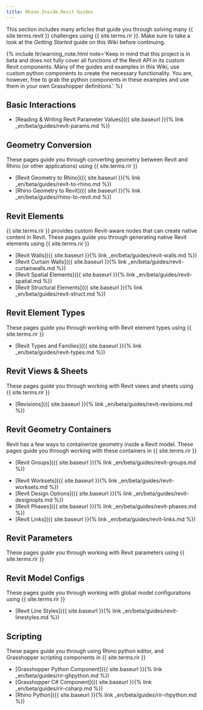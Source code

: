 ```yaml
---
title: Rhino.Inside.Revit Guides
---
```


This section includes many articles that guide you through solving many {{ site.terms.revit }} challenges using {{ site.terms.rir }}. Make sure to take a look at the *Getting Started* guide on this Wiki before continuing.

{% include ltr/warning_note.html note='Keep in mind that this project is in beta and does not fully cover all functions of the Revit API in its custom Revit components. Many of the guides and examples in this Wiki, use custom python components to create the necessary functionality. You are, however, free to grab the python components in these examples and use them in your own Grasshopper definitions.' %}

<!-- 10 -->
## Basic Interactions

- [Reading & Writing Revit Parameter Values]({{ site.baseurl }}{% link _en/beta/guides/revit-params.md %})

<!-- 20 -->
## Geometry Conversion

These pages guide you through converting geometry between Revit and Rhino (or other applications) using {{ site.terms.rir }}
- [Revit Geometry to Rhino]({{ site.baseurl }}{% link _en/beta/guides/revit-to-rhino.md %})
- [Rhino Geometry to Revit]({{ site.baseurl }}{% link _en/beta/guides/rhino-to-revit.md %})

<!-- 30 -->
## Revit Elements
{{ site.terms.rir }} provides custom Revit-aware nodes that can create native content in Revit. These pages guide you through generating native Revit elements using {{ site.terms.rir }}

- [Revit Walls]({{ site.baseurl }}{% link _en/beta/guides/revit-walls.md %})
- [Revit Curtain Walls]({{ site.baseurl }}{% link _en/beta/guides/revit-curtainwalls.md %})
- [Revit Spatial Elements]({{ site.baseurl }}{% link _en/beta/guides/revit-spatial.md %})
- [Revit Structural Elements]({{ site.baseurl }}{% link _en/beta/guides/revit-struct.md %})

<!-- 50 -->
## Revit Element Types
These pages guide you through working with Revit element types using {{ site.terms.rir }}

- [Revit Types and Families]({{ site.baseurl }}{% link _en/beta/guides/revit-types.md %})

<!-- 60 -->
## Revit Views & Sheets
These pages guide you through working with Revit views and sheets using {{ site.terms.rir }}

- [Revisions]({{ site.baseurl }}{% link _en/beta/guides/revit-revisions.md %})

<!-- 70 -->
## Revit Geometry Containers
Revit has a few ways to containerize geometry inside a Revit model. These pages guide you through working with these containers in {{ site.terms.rir }}

- [Revit Groups]({{ site.baseurl }}{% link _en/beta/guides/revit-groups.md %})
<!-- add Assemblies -->
- [Revit Worksets]({{ site.baseurl }}{% link _en/beta/guides/revit-worksets.md %})
- [Revit Design Options]({{ site.baseurl }}{% link _en/beta/guides/revit-designopts.md %})
- [Revit Phases]({{ site.baseurl }}{% link _en/beta/guides/revit-phases.md %})
- [Revit Links]({{ site.baseurl }}{% link _en/beta/guides/revit-links.md %})

<!-- 80 -->
## Revit Parameters
These pages guide you through working with Revit parameters using {{ site.terms.rir }}

<!-- 90 -->
## Revit Model Configs
These pages guide you through working with global model configurations using {{ site.terms.rir }}

- [Revit Line Styles]({{ site.baseurl }}{% link _en/beta/guides/revit-linestyles.md %})

## Scripting
<!-- 100 -->
These pages guide you through using Rhino python editor, and Grasshopper scripting components in {{ site.terms.rir }}

- [Grasshopper Python Component]({{ site.baseurl }}{% link _en/beta/guides/rir-ghpython.md %})
- [Grasshopper C# Component]({{ site.baseurl }}{% link _en/beta/guides/rir-csharp.md %})
- [Rhino Python]({{ site.baseurl }}{% link _en/beta/guides/rir-rhpython.md %})
